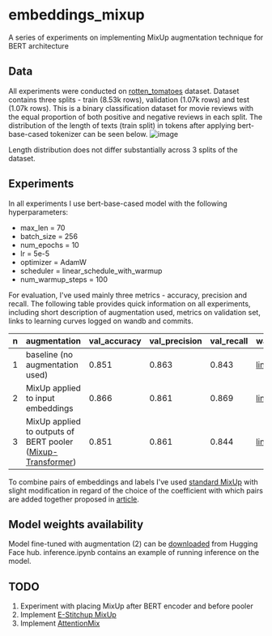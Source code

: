 # embeddings_mixup
A series of experiments on implementing MixUp augmentation technique for BERT architecture
## Data
All experiments were conducted on [rotten_tomatoes](http://https://huggingface.co/datasets/rotten_tomatoes "rotten_tomatoes") dataset. Dataset contains three splits - train (8.53k rows), validation (1.07k rows) and test (1.07k rows). This is a binary classification dataset for movie reviews with the equal proportion of both positive and negative reviews in each split. The distribution of the length of texts (train split) in tokens after applying bert-base-cased tokenizer can be seen below. ![image](https://github.com/pa-shk/embeddings_mixup/assets/108901776/c8369d09-6208-43b5-aa1e-0292f2b017c5)

Length distribution does not differ substantially across 3 splits of the dataset.
## Experiments
In all experiments I use bert-base-cased model with the following hyperparameters:
- max_len = 70
- batch_size = 256
- num_epochs = 10
- lr = 5e-5
- optimizer = AdamW
- scheduler = linear_schedule_with_warmup
- num_warmup_steps = 100

For evaluation, I've used mainly three metrics - accuracy, precision and recall. The following table provides quick information on all experiments, including short description of augmentation used, metrics on validation set, links to learning curves logged on wandb and commits.

| n | augmentation                                                                                                     | val_accuracy | val_precision | val_recall | wandb                                                                                         | commit  |
|---|------------------------------------------------------------------------------------------------------------------|--------------|---------------|------------|-----------------------------------------------------------------------------------------------|---------|
| 1 | baseline (no augmentation used)                                                                                  | 0.851        | 0.863         | 0.843      | [link](https://wandb.ai/pvlshknv/bert-base-cased-mixup/runs/fic488y2?workspace=user-pvlshknv) | 8dd0623 |
| 2 | MixUp applied to input embeddings                                                                                | 0.866        | 0.861         | 0.869      | [link](https://wandb.ai/pvlshknv/bert-base-cased-mixup/runs/rsvhtgxu?workspace=user-pvlshknv) | 456399a |
| 3 | MixUp applied to outputs of BERT pooler ([Mixup-Transformer](https://aclanthology.org/2020.coling-main.305.pdf)) | 0.851        | 0.861         | 0.844      | [link](https://wandb.ai/pvlshknv/bert-base-cased-mixup/runs/xamg7b8l?workspace=user-pvlshknv) | c88f8a9 |

To combine pairs of embeddings and labels I've used [standard MixUp](https://arxiv.org/abs/1710.09412) with slight modification in regard of the choice of the coefficient with which pairs are added together proposed in [article](https://math.mit.edu/research/highschool/primes/materials/2020/Zhao-Lialin-Rumshisky.pdf).

## Model weights availability
Model fine-tuned with augmentation (2) can be [downloaded](https://huggingface.co/pa-shk/bert-base-cased-embed-mixup) from Hugging Face hub.
inference.ipynb contains an example of running inference on the model.

## TODO
1. Experiment with placing MixUp after BERT encoder and before pooler
2. Implement [E-Stitchup MixUp](https://arxiv.org/pdf/1912.00772.pdf)
3. Implement [AttentionMix](https://arxiv.org/pdf/2309.11104.pdf)
